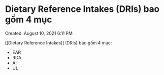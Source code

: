---
---

# Dietary Reference Intakes (DRIs) bao gồm 4 mục

Created: August 10, 2021 6:11 PM

[[Dietary Reference Intakes]] (DRIs) bao gồm 4 mục:
- EAR
- RDA
- AI
- UL